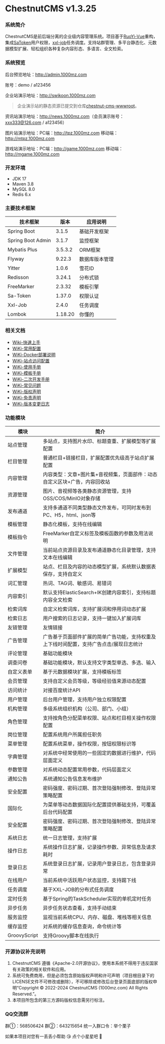 # ChestnutCMS v1.3.25

### 系统简介

ChestnutCMS是前后端分离的企业级内容管理系统。项目基于[RuoYi-Vue](https://gitee.com/y_project/RuoYi-Vue)重构，集成[SaToken](https://gitee.com/dromara/sa-token)用户权限，[xxl-job](https://gitee.com/xuxueli0323/xxl-job)任务调度。支持站群管理、多平台静态化、元数据模型扩展、轻松组织各种复杂内容形态、多语言、全文检索。

### 系统预览

后台预览地址：<http://admin.1000mz.com>

账号：demo / a123456

企业站演示地址：<http://swikoon.1000mz.com>

> 企业演示站的静态资源已提交到仓库[chestnut-cms-wwwroot](https://gitee.com/liweiyi/chestnut-cms-wwwroot)。

资讯站演示地址：<http://news.1000mz.com>（会员演示账号：xxx333@126.com / a123456）

图片站演示地址：PC端：<http://tpz.1000mz.com> 移动端：<http://mtpz.1000mz.com>

游戏站演示地址：PC端：<http://game.1000mz.com> 移动端：<http://mgame.1000mz.com>

### 开发环境
- JDK 17
- Maven 3.8
- MySQL 8.0
- Redis 6.x

### 主要技术框架

| 技术框架              | 版本      | 应用说明    |
|-------------------|---------|---------|
| Spring Boot       | 3.1.5   | 基础开发框架  |
| Spring Boot Admin | 3.1.7   | 监控框架    |
| Mybatis Plus      | 3.5.3.2 | ORM框架   |
| Flyway            | 9.22.3  | 数据库版本管理 |
| Yitter            | 1.0.6   | 雪花ID    |
| Redisson          | 3.24.1  | 分布式锁    |
| FreeMarker        | 2.3.32  | 模板引擎    |
| Sa-Token          | 1.37.0  | 权限认证    |
| Xxl-Job           | 2.4.0   | 任务调度    |
| Lombok            | 1.18.20 | 你懂的     |

### 相关文档


- [Wiki-快速上手](https://gitee.com/liweiyi/ChestnutCMS/wikis/%E5%BF%AB%E9%80%9F%E5%BC%80%E5%A7%8B)
- [WiKi-常用配置](https://gitee.com/liweiyi/ChestnutCMS/wikis/%E5%B8%B8%E7%94%A8%E9%85%8D%E7%BD%AE%E8%AF%B4%E6%98%8E)
- [WiKi-Docker部署说明](https://gitee.com/liweiyi/ChestnutCMS/wikis/Docker%E9%83%A8%E7%BD%B2%E8%AF%B4%E6%98%8E)
- [WiKi-站点访问配置](https://gitee.com/liweiyi/ChestnutCMS/wikis/%E7%AB%99%E7%82%B9%E8%AE%BF%E9%97%AE%E9%85%8D%E7%BD%AE)
- [WiKi-使用手册](https://gitee.com/liweiyi/ChestnutCMS/wikis/%E7%B3%BB%E7%BB%9F%E4%BD%BF%E7%94%A8%E6%89%8B%E5%86%8C/%E5%BB%BA%E7%AB%99%E6%B5%81%E7%A8%8B)
- [WiKi-模板手册](https://gitee.com/liweiyi/ChestnutCMS/wikis/%E6%A8%A1%E6%9D%BF%E6%89%8B%E5%86%8C/%E6%A8%A1%E6%9D%BF%E5%85%A8%E5%B1%80%E5%8F%98%E9%87%8F%E8%AF%B4%E6%98%8E)
- [WiKi-二次开发手册](https://gitee.com/liweiyi/ChestnutCMS/wikis/%E4%BA%8C%E6%AC%A1%E5%BC%80%E5%8F%91%E6%89%8B%E5%86%8C/%E5%AE%9A%E6%97%B6%E4%BB%BB%E5%8A%A1)
- [WiKi-常见问题](https://gitee.com/liweiyi/ChestnutCMS/wikis/%E5%B8%B8%E8%A7%81%E9%97%AE%E9%A2%98)
- [WiKi-版权声明](https://gitee.com/liweiyi/ChestnutCMS/wikis/%E7%89%88%E6%9D%83%E5%A3%B0%E6%98%8E)
- [WiKi-免责声明](https://gitee.com/liweiyi/ChestnutCMS/wikis/%E5%85%8D%E8%B4%A3%E5%A3%B0%E6%98%8E)
- [WiKi-版本变更日志](https://gitee.com/liweiyi/ChestnutCMS/wikis/%E7%89%88%E6%9C%AC%E5%8F%98%E6%9B%B4%E6%97%A5%E5%BF%97)

### 功能模块

| 模块           | 简介                                           |
|--------------|----------------------------------------------|
| 站点管理         | 多站点，支持图片水印、标题查重、扩展模型等扩展配置                    |
| 栏目管理         | 普通栏目+链接栏目，扩展配置优先级高于站点扩展配置                    |
| 内容管理         | 内容类型：文章+图片集+音视频集，页面部件：动态自定义区块+广告，内容回收站       |
| 资源管理         | 图片、音视频等各类静态资源管理，支持OSS/COS/MinIO对象存储          |
| 发布通道         | 支持多通道不同类型静态文件发布，可同时发布到PC、H5，html、json等       |
| 模板管理         | 静态化模板，支持在线编辑                                 |
| 模板指令         | FreeMarker自定义标签及模板函数的参数及用法说明                 |
| 文件管理         | 当前站点资源目录及发布通道静态化目录管理，支持文本在线编辑                |
| 扩展模型         | 站点、栏目及内容的动态模型扩展，系统默认数据表保存，支持自定义              |
| 词汇管理         | 热词、TAG词、敏感词、易错词                              |
| 内容索引         | 默认支持ElasticSearch+IK创建内容索引，支持标题内容全文检索        |
| 检索词库         | 自定义检索词库，支持扩展词和停用词动态扩展                        |
| 检索日志         | 用户搜索的日志记录，支持一键加入扩展词库                         |
| 友链管理         | 友情链接                                         |
| 广告管理         | 广告基于页面部件扩展的简单广告功能，支持权重及上下线时间配置，支持广告点击/展现日志统计 |
| 评论管理         | 基础功能模块                                       |
| 调查问卷         | 基础功能模块，默认支持文字类型单选、多选、输入                      |
| 自定义表单        | 基于元数据模块扩展，支持模板标签                             |
| 会员管理         | 支持自定义会员等级，等级经验值来源动态配置                        |
| 访问统计         | 对接百度统计API                                    |
| 用户管理         | 后台用户管理，支持用户独立权限配置                            |
| 机构管理         | 多级系统组织机构（公司、部门、小组）                           |
| 角色管理         | 支持按角色分配菜单权限、站点和栏目相关操作权限配置                    |
| 岗位管理         | 配置系统用户所属担任职务                                 |
| 菜单管理         | 配置系统菜单，操作权限，按钮权限标识等                          |
| 字典管理         | 对系统中经常使用的一些固定的数据进行维护，代码层面定义                  |
| 参数管理         | 对系统动态配置常用参数，代码层面定义                           |
| 通知公告         | 系统通知公告信息发布维护                                 |
| 安全配置         | 密码强度、密码过期、首次登陆强制修改、登陆异常策略配置                  |
| 国际化          | 为菜单等动态数据国际化配置提供基础支持，可覆盖后台代码配置                |
| 安全配置         | 密码强度、密码过期、首次登陆强制修改、登陆异常策略配置                  |
| 系统日志         | 统一日志管理，支持扩展                                  |
| 操作日志         | 系统操作日志扩展，记录操作参数、异常信息及请求耗时                    |
| 登录日志         | 系统登录日志扩展，记录用户登录日志，包含登录异常                     |
| 在线用户         | 当前系统中活跃用户状态监控，支持踢下线                          |
| 任务调度         | 基于XXL-JOB的分布式任务调度                            |
| 定时任务         | 基于Spring的TaskScheduler实现的单机定时任务              |
| 异步任务         | 异步任务状态查看，支持手动结束                              |
| 服务监控         | 监视当前系统CPU、内存、磁盘、堆栈等相关信息                      |
| 缓存监控         | 对系统的缓存信息查询，命令统计等                             |
| GroovyScript | 支持Groovy脚本在线执行                               |

### 开源协议补充说明

1. ChestnutCMS 遵循《Apache-2.0开源协议》，使用本系统不得用于违反国家有关政策的相关软件和应用。
2. 系统可免费商用，但是必须包含原始版权声明和许可声明（项目根目录下的LICENSE文件不可修改或删除），不可移除或修改后台登录页面底部的版权申明“Copyright © 2022-2024 ChestnutCMS (1000mz.com) All Rights Reserved.”。
3. 本项目所包含的第三方源码版权信息需另行标注。

### QQ交流群
群①：568506424
群②：643215654
统一入群口令：举个栗子

如果本项目对您有一丢丢小帮助 :kissing_heart: 点个小星星吧 :star2: